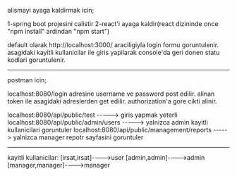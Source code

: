 alismayi ayaga kaldirmak icin;

1-spring boot projesini calistir
2-react'i ayaga kaldir(react dizininde once "npm install" ardindan "npm start")

default olarak http://localhost:3000/ araciligiyla login formu goruntulenir. asagidaki kayitli kullanicilar ile giris yapilarak console'da geri donen statu kodlari goruntulenir.

------------------------------------------------------------
postman icin;

localhost:8080/login adresine username ve password post edilir. alinan token ile asagidaki adreslerden get edilir. authorization'a gore cikti alinir.

localhost:8080/api/public/test -----> giris yapmak yeterli
localhost:8080/api/public/admin/users -----> yalnizca admin kayitli kullanicilari goruntuler
localhost:8080/api/public/management/reports -----> yalnizca manager repotr sayfasini goruntuler

------------------------------------------------------------
kayitli kullanicilar:
[irsat,irsat]---->user
[admin,admin]---->admin
[manager,manager]---->manager
